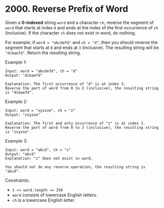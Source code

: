 # 2000. Reverse Prefix of Word

Given a **0-indexed** string `word` and a character `ch`, reverse the segment of `word` that starts at index `0` and ends at the index of the first occurrence of `ch` (inclusive). If the character `ch` does not exist in word, do nothing.

For example, if `word = "abcdefd"` and `ch = "d"`, then you should reverse the segment that starts at `0` and ends at `3` (inclusive). The resulting string will be `"dcbaefd"`.
Return the resulting string.

Example 1:

    Input: word = "abcdefd", ch = "d"
    Output: "dcbaefd"

    Explanation: The first occurrence of "d" is at index 3.
    Reverse the part of word from 0 to 3 (inclusive), the resulting string is "dcbaefd".

Example 2:

    Input: word = "xyxzxe", ch = "z"
    Output: "zxyxxe"

    Explanation: The first and only occurrence of "z" is at index 3.
    Reverse the part of word from 0 to 3 (inclusive), the resulting string is "zxyxxe".

Example 3:

    Input: word = "abcd", ch = "z"
    Output: "abcd"
    Explanation: "z" does not exist in word.

    You should not do any reverse operation, the resulting string is "abcd".

Constraints:
- `1 <= word.length <= 250`
- `word` consists of lowercase English letters.
- `ch` is a lowercase English letter.